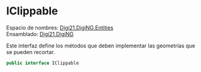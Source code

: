# IClippable

Espacio de nombres: [Digi21.DigiNG.Entities](./)  
Ensamblado: [Digi21.DigiNG](../)

Este interfaz define los métodos que deben implementar las geometrías que se pueden recortar.

```csharp
public interface IClippable
```

